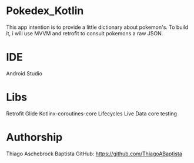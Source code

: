# Pokedex_Kotlin
 
 This app intention is to provide a little dictionary about pokemon's.
 To build it, i will use MVVM and retrofit to consult pokemons a raw JSON.
 
# IDE
 Android Studio
 
# Libs
 Retrofit
 Glide
 Kotlinx-coroutines-core
 Lifecycles
 Live Data
 core testing
 
 # Authorship
Thiago Aschebrock Baptista
GitHub: https://github.com/ThiagoABaptista
